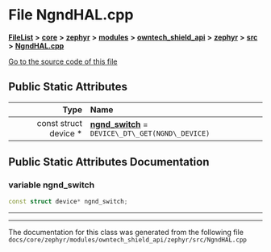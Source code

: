 

# File NgndHAL.cpp



[**FileList**](files.md) **>** [**core**](dir_771164b9325b04f1442f7a3ffa8ecb89.md) **>** [**zephyr**](dir_09002e7ce91f09aeb040dfd1861a47f4.md) **>** [**modules**](dir_6d0fb8ab814c517e7f155fb837e32f72.md) **>** [**owntech\_shield\_api**](dir_9a89dd71eabb2209bdecc753bd3dc4ac.md) **>** [**zephyr**](dir_b3d0c58b5ddf7b1e26f8d905ca8e43b0.md) **>** [**src**](dir_cc8f80e4cf83a61a7635b2e9633862a2.md) **>** [**NgndHAL.cpp**](NgndHAL_8cpp.md)

[Go to the source code of this file](NgndHAL_8cpp_source.md)


























## Public Static Attributes

| Type | Name |
| ---: | :--- |
|  const struct device \* | [**ngnd\_switch**](#variable-ngnd_switch)   = `DEVICE\_DT\_GET(NGND\_DEVICE)`<br> |










































## Public Static Attributes Documentation




### variable ngnd\_switch 

```C++
const struct device* ngnd_switch;
```




<hr>

------------------------------
The documentation for this class was generated from the following file `docs/core/zephyr/modules/owntech_shield_api/zephyr/src/NgndHAL.cpp`

